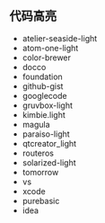 
## 代码高亮

- atelier-seaside-light
- atom-one-light
- color-brewer
- docco
- foundation
- github-gist
- googlecode
- gruvbox-light
- kimbie.light
- magula
- paraiso-light
- qtcreator_light
- routeros
- solarized-light
- tomorrow
- vs
- xcode
- purebasic
- idea  
